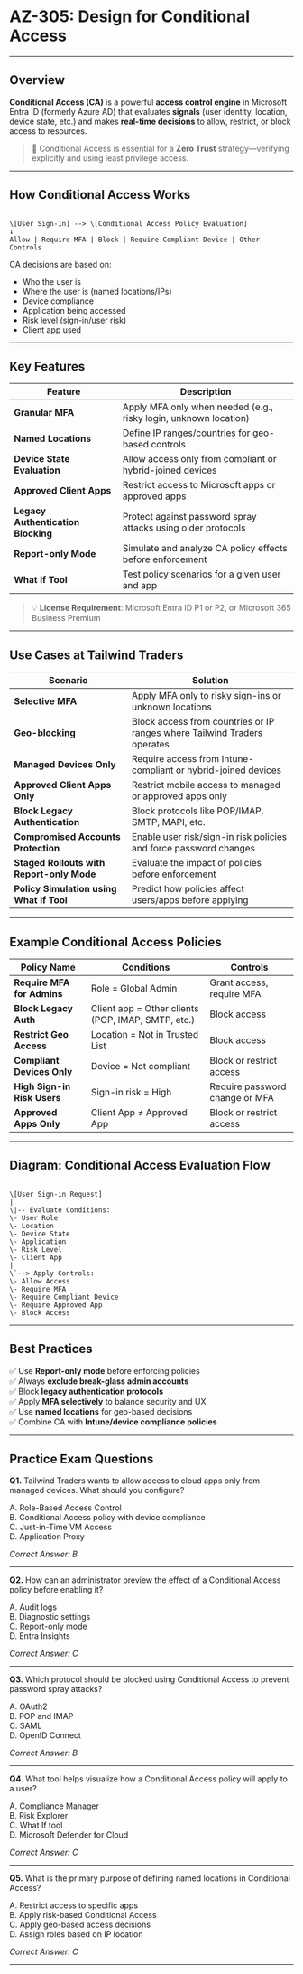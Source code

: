 # AZ-305: Design for Conditional Access

---

## Overview

**Conditional Access (CA)** is a powerful **access control engine** in Microsoft Entra ID (formerly Azure AD) that evaluates **signals** (user identity, location, device state, etc.) and makes **real-time decisions** to allow, restrict, or block access to resources.

> 🔐 Conditional Access is essential for a **Zero Trust** strategy—verifying explicitly and using least privilege access.

---

## How Conditional Access Works

```

\[User Sign-In] --> \[Conditional Access Policy Evaluation]
↓
Allow | Require MFA | Block | Require Compliant Device | Other Controls

```

CA decisions are based on:

- Who the user is
- Where the user is (named locations/IPs)
- Device compliance
- Application being accessed
- Risk level (sign-in/user risk)
- Client app used

---

## Key Features

| Feature                                | Description                                                                 |
|----------------------------------------|-----------------------------------------------------------------------------|
| **Granular MFA**                       | Apply MFA only when needed (e.g., risky login, unknown location)            |
| **Named Locations**                    | Define IP ranges/countries for geo-based controls                          |
| **Device State Evaluation**            | Allow access only from compliant or hybrid-joined devices                  |
| **Approved Client Apps**              | Restrict access to Microsoft apps or approved apps                         |
| **Legacy Authentication Blocking**     | Protect against password spray attacks using older protocols               |
| **Report-only Mode**                   | Simulate and analyze CA policy effects before enforcement                  |
| **What If Tool**                       | Test policy scenarios for a given user and app                             |

> 💡 **License Requirement**: Microsoft Entra ID P1 or P2, or Microsoft 365 Business Premium

---

## Use Cases at Tailwind Traders

| Scenario                                           | Solution                                                                 |
|----------------------------------------------------|--------------------------------------------------------------------------|
| **Selective MFA**                                  | Apply MFA only to risky sign-ins or unknown locations                    |
| **Geo-blocking**                                   | Block access from countries or IP ranges where Tailwind Traders operates |
| **Managed Devices Only**                           | Require access from Intune-compliant or hybrid-joined devices            |
| **Approved Client Apps Only**                      | Restrict mobile access to managed or approved apps only                  |
| **Block Legacy Authentication**                    | Block protocols like POP/IMAP, SMTP, MAPI, etc.                          |
| **Compromised Accounts Protection**                | Enable user risk/sign-in risk policies and force password changes        |
| **Staged Rollouts with Report-only Mode**          | Evaluate the impact of policies before enforcement                      |
| **Policy Simulation using What If Tool**           | Predict how policies affect users/apps before applying                  |

---

## Example Conditional Access Policies

| Policy Name                     | Conditions                                         | Controls                          |
|----------------------------------|-----------------------------------------------------|------------------------------------|
| **Require MFA for Admins**       | Role = Global Admin                                 | Grant access, require MFA          |
| **Block Legacy Auth**            | Client app = Other clients (POP, IMAP, SMTP, etc.) | Block access                       |
| **Restrict Geo Access**          | Location = Not in Trusted List                      | Block access                       |
| **Compliant Devices Only**       | Device = Not compliant                              | Block or restrict access           |
| **High Sign-in Risk Users**      | Sign-in risk = High                                 | Require password change or MFA     |
| **Approved Apps Only**           | Client App ≠ Approved App                           | Block or restrict access           |

---

## Diagram: Conditional Access Evaluation Flow

```

\[User Sign-in Request]
|
\|-- Evaluate Conditions:
\- User Role
\- Location
\- Device State
\- Application
\- Risk Level
\- Client App
|
\`--> Apply Controls:
\- Allow Access
\- Require MFA
\- Require Compliant Device
\- Require Approved App
\- Block Access

```

---

## Best Practices

✅ Use **Report-only mode** before enforcing policies  
✅ Always **exclude break-glass admin accounts**  
✅ Block **legacy authentication protocols**  
✅ Apply **MFA selectively** to balance security and UX  
✅ Use **named locations** for geo-based decisions  
✅ Combine CA with **Intune/device compliance policies**

---

## Practice Exam Questions

**Q1.** Tailwind Traders wants to allow access to cloud apps only from managed devices. What should you configure?

A. Role-Based Access Control  
B. Conditional Access policy with device compliance  
C. Just-in-Time VM Access  
D. Application Proxy  

*Correct Answer: B*

---

**Q2.** How can an administrator preview the effect of a Conditional Access policy before enabling it?

A. Audit logs  
B. Diagnostic settings  
C. Report-only mode  
D. Entra Insights  

*Correct Answer: C*

---

**Q3.** Which protocol should be blocked using Conditional Access to prevent password spray attacks?

A. OAuth2  
B. POP and IMAP  
C. SAML  
D. OpenID Connect  

*Correct Answer: B*

---

**Q4.** What tool helps visualize how a Conditional Access policy will apply to a user?

A. Compliance Manager  
B. Risk Explorer  
C. What If tool  
D. Microsoft Defender for Cloud  

*Correct Answer: C*

---

**Q5.** What is the primary purpose of defining named locations in Conditional Access?

A. Restrict access to specific apps  
B. Apply risk-based Conditional Access  
C. Apply geo-based access decisions  
D. Assign roles based on IP location  

*Correct Answer: C*

---

